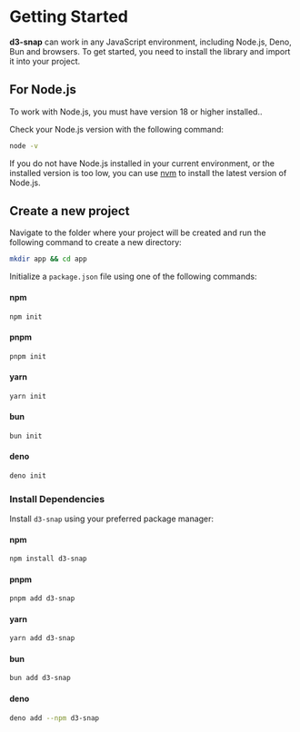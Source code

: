 # Getting Started

**d3-snap** can work in any JavaScript environment, including Node.js, Deno, Bun and browsers. To get started, you need to install the library and import it into your project.

## For Node.js

To work with Node.js, you must have version 18 or higher installed..

Check your Node.js version with the following command:

```sh
node -v
```

If you do not have Node.js installed in your current environment, or the installed version is too low, you can use [nvm](https://github.com/nvm-sh/nvm) to install the latest version of Node.js.

## Create a new project

Navigate to the folder where your project will be created and run the following command to create a new directory:

```sh
mkdir app && cd app
```

Initialize a `package.json` file using one of the following commands:

<!-- tabs:start -->

#### **npm**

```sh
npm init
```

#### **pnpm**

```sh
pnpm init
```

#### **yarn**

```sh
yarn init
```

#### **bun**

```sh
bun init
```

#### **deno**

```sh
deno init
```

<!-- tabs:end -->

### Install Dependencies

Install `d3-snap` using your preferred package manager:

<!-- tabs:start -->

#### **npm**

```sh
npm install d3-snap
```

#### **pnpm**

```sh
pnpm add d3-snap
```

#### **yarn**

```sh
yarn add d3-snap
```


#### **bun**


```sh
bun add d3-snap
```


#### **deno**

```sh
deno add --npm d3-snap
```

<!-- tabs:end -->

